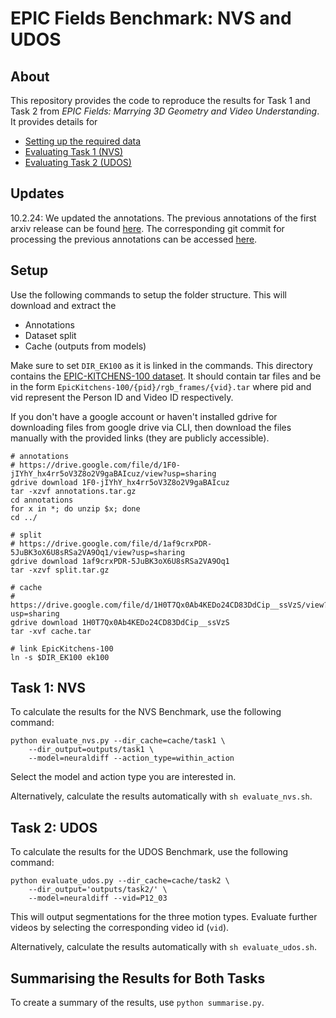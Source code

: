 
# EPIC Fields Benchmark: NVS and UDOS

## About

This repository provides the code to reproduce the results for Task 1 and Task 2 from *EPIC Fields: Marrying 3D Geometry and Video Understanding*. It provides details for
- [Setting up the required data](#setup)
- [Evaluating Task 1 (NVS)](#task-1-nvs)
- [Evaluating Task 2 (UDOS)](#task-2-udos)

## Updates

10.2.24: We updated the annotations. The previous annotations of the first arxiv release can be found [here](https://drive.google.com/file/d/1dzP4ECsLNnh721gaPbogSw3OizAcCy_l/view?usp=sharing). The corresponding git commit for processing the previous annotations can be accessed [here](https://github.com/dichotomies/epic-fields-nvs-udos/tree/24d8ba048f0f13b5b3de4cf5d5f3bd2c4505a5d3).

## Setup

Use the following commands to setup the folder structure. This will download and extract the
- Annotations
- Dataset split
- Cache (outputs from models)

Make sure to set `DIR_EK100` as it is linked in the commands. This directory contains the [EPIC-KITCHENS-100 dataset](https://data.bris.ac.uk/data/dataset/2g1n6qdydwa9u22shpxqzp0t8m). It should contain tar files and be in the form `EpicKitchens-100/{pid}/rgb_frames/{vid}.tar` where pid and vid represent the Person ID and Video ID respectively.

If you don't have a google account or haven't installed gdrive for downloading files from google drive via CLI, then download the files manually with the provided links (they are publicly accessible).

```
# annotations
# https://drive.google.com/file/d/1F0-jIYhY_hx4rr5oV3Z8o2V9gaBAIcuz/view?usp=sharing
gdrive download 1F0-jIYhY_hx4rr5oV3Z8o2V9gaBAIcuz
tar -xzvf annotations.tar.gz
cd annotations
for x in *; do unzip $x; done
cd ../

# split
# https://drive.google.com/file/d/1af9crxPDR-5JuBK3oX6U8sRSa2VA9Oq1/view?usp=sharing
gdrive download 1af9crxPDR-5JuBK3oX6U8sRSa2VA9Oq1
tar -xzvf split.tar.gz

# cache
# https://drive.google.com/file/d/1H0T7Qx0Ab4KEDo24CD83DdCip__ssVzS/view?usp=sharing
gdrive download 1H0T7Qx0Ab4KEDo24CD83DdCip__ssVzS
tar -xvf cache.tar

# link EpicKitchens-100
ln -s $DIR_EK100 ek100
```

## Task 1: NVS

To calculate the results for the NVS Benchmark, use the following command:

```
python evaluate_nvs.py --dir_cache=cache/task1 \
	--dir_output=outputs/task1 \
	--model=neuraldiff --action_type=within_action
```

Select the model and action type you are interested in.

Alternatively, calculate the results automatically with `sh evaluate_nvs.sh`.

## Task 2: UDOS

To calculate the results for the UDOS Benchmark, use the following command:

```
python evaluate_udos.py --dir_cache=cache/task2 \
	--dir_output='outputs/task2/' \
	--model=neuraldiff --vid=P12_03
```

This will output segmentations for the three motion types. Evaluate further videos by selecting the corresponding video id (`vid`).

Alternatively, calculate the results automatically with `sh evaluate_udos.sh`.

## Summarising the Results for Both Tasks

To create a summary of the results, use `python summarise.py`.
